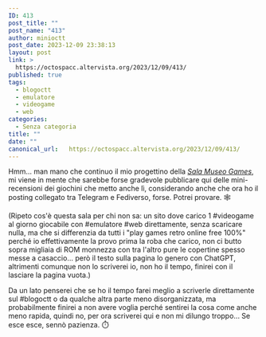 ```yaml
---
ID: 413
post_title: ""
post_name: "413"
author: minioctt
post_date: 2023-12-09 23:38:13
layout: post
link: >
  https://octospacc.altervista.org/2023/12/09/413/
published: true
tags:
  - blogoctt
  - emulatore
  - videogame
  - web
categories:
  - Senza categoria
title: ""
date: ""
canonical_url:   https://octospacc.altervista.org/2023/12/09/413/
---
```

<!-- wp:paragraph -->
<p>Hmm... man mano che continuo il mio progettino della <em><a href="https://gamingshitposting.github.io/SalaMuseoGames/">Sala Museo Games</a></em>, mi viene in mente che sarebbe forse gradevole pubblicare qui delle mini-recensioni dei giochini che metto anche lì, considerando anche che ora ho il posting collegato tra Telegram e Fediverso, forse. Potrei provare. 🕸️</p>
<!-- /wp:paragraph -->

<!-- wp:paragraph -->
<p>(Ripeto cos'è questa sala per chi non sa: un sito dove carico 1 #videogame al giorno giocabile con #emulatore #web direttamente, senza scaricare nulla, ma che si differenzia da tutti i "play games retro online free 100%" perché io effettivamente la provo prima la roba che carico, non ci butto sopra migliaia di ROM monnezza con tra l'altro pure le copertine spesso messe a casaccio... però il testo sulla pagina lo genero con ChatGPT, altrimenti comunque non lo scriverei io, non ho il tempo, finirei con il lasciare la pagina vuota.)</p>
<!-- /wp:paragraph -->

<!-- wp:paragraph -->
<p>Da un lato penserei che se ho il tempo farei meglio a scriverle direttamente sul #blogoctt o da qualche altra parte meno disorganizzata, ma probabilmente finirei a non avere voglia perché sentirei la cosa come anche meno rapida, quindi no, per ora scriverei qui e non mi dilungo troppo... Se esce esce, sennò pazienza. ⏱️</p>
<!-- /wp:paragraph -->